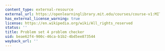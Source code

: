 ```yaml
---
content_type: external-resource
external_url: https://openlearninglibrary.mit.edu/courses/course-v1:MITx+18.05r_10+2022_Summer/courseware/week4/ps4/2?activate_block_id=block-v1%3AMITx%2B18.05r_10%2B2022_Summer%2Btype%40vertical%2Bblock%40ps4-checkvertical
has_external_license_warning: true
license: https://en.wikipedia.org/wiki/All_rights_reserved
status: ''
title: Problem set 4 problem checker
uid: beae62f4-900c-46ca-b1b2-4bd5ee873544
wayback_url: ''
---
```

